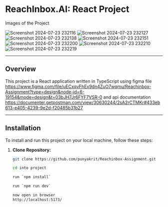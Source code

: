 # ReachInbox.AI: React Project

Images of the Project

![Screenshot 2024-07-23 232116](https://github.com/user-attachments/assets/0ae7733b-3490-4130-8ec2-a6a5f4aeb23b)
![Screenshot 2024-07-23 232127](https://github.com/user-attachments/assets/41477214-7b67-4c94-92ce-d6b4347df37c)
![Screenshot 2024-07-23 232138](https://github.com/user-attachments/assets/f4901a0a-4350-46b5-a492-3e78484b169f)
![Screenshot 2024-07-23 232151](https://github.com/user-attachments/assets/ec93d224-bf38-4fe6-bb86-9a849fbbd4b4)
![Screenshot 2024-07-23 232200](https://github.com/user-attachments/assets/96233522-e917-4ae0-b623-875e2e7129f8)
![Screenshot 2024-07-23 232210](https://github.com/user-attachments/assets/62f93490-6cc2-46b7-86b6-ed3f7b9d6e4f)
![Screenshot 2024-07-23 232219](https://github.com/user-attachments/assets/2bb71a3f-f0b8-4987-b794-b4995d460707)








---

## Overview

This project is a React application written in TypeScript using figma file https://www.figma.com/file/uECxqvFhEx9dn4ZuO7wqmu/Reachinbox-Assignment?type=design&node-id=6-19154&mode=design&t=03bJH7Jr6FYF7VSR-0
and api documentation
https://documenter.getpostman.com/view/30630244/2sA2rCTMKr#433eb613-e405-4239-9e2d-f20485b31b27

---

## Installation

To install and run this project on your local machine, follow these steps:

1. **Clone Repository:**
   ```bash
   git clone https://github.com/punyakrit/Reachinbox-Assignment.git

   cd into project

   run `npm install`

   run `npm run dev`

   now open in browser 
   http://localhost:5173/
